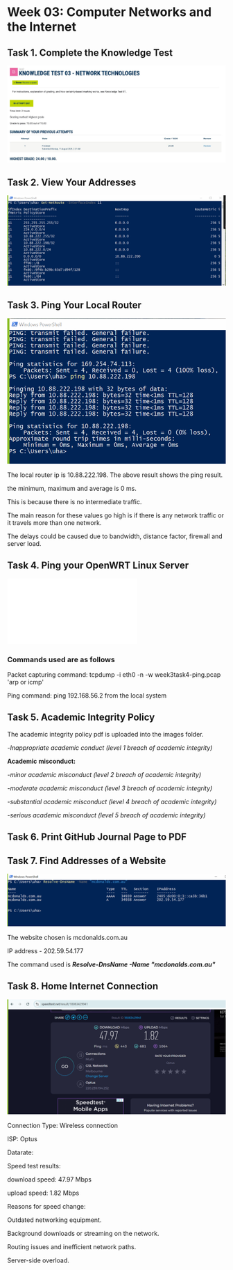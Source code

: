 # Week 03: Computer Networks and the Internet

## Task 1. Complete the Knowledge Test

![Test week 3](./images/Week3_knowledgetest.JPG)

## Task 2. View Your Addresses 

![Addresses](./images/week3task2-router.PNG)

## Task 3. Ping Your Local Router

![Ping local](./images/week3task3-wifiping.PNG)

The local router ip is 10.88.222.198. The above result shows the ping result.

the minimum, maximum and average is 0 ms. 

This is because there is no intermediate traffic. 

The main reason for these values go high is if there is any network traffic or it travels more than one network.

The delays could be caused due to bandwidth, distance factor, firewall and server load.

## Task 4. Ping your OpenWRT Linux Server 

![Packets captured](./images/week3task4-ping.pcap)

### Commands used are as follows

Packet capturing command: tcpdump -i eth0 -n -w week3task4-ping.pcap 'arp or icmp'

Ping command: ping 192.168.56.2 from the local system

## Task 5. Academic Integrity Policy

The academic integrity policy pdf is uploaded into the images folder.

-_Inappropriate academic conduct (level 1 breach of academic integrity)_

__Academic misconduct:__

-_minor academic misconduct (level 2 breach of academic integrity)_

-_moderate academic misconduct (level 3 breach of academic integrity)_ 

-_substantial academic misconduct (level 4 breach of academic integrity)_

-_serious academic misconduct (level 5 breach of academic integrity)_

## Task 6. Print GitHub Journal Page to PDF

## Task 7. Find Addresses of a Website

![DNS Resolving](./images/week3task7-dns.PNG)

The website chosen is mcdonalds.com.au

IP address - 202.59.54.177

The command used is ___Resolve-DnsName -Name "mcdonalds.com.au"___


## Task 8. Home Internet Connection

![Speedtest](./images/week3task8-speedtest.PNG)

Connection Type: Wireless connection

ISP: Optus

Datarate:  

Speed test results:

download speed: 47.97 Mbps

upload speed: 1.82 Mbps


Reasons for speed change:

Outdated networking equipment.

Background downloads or streaming on the network.

Routing issues and inefficient network paths.

Server-side overload.

